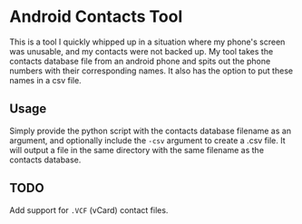 # Android Contacts Tool

This is a tool I quickly whipped up in a situation where my phone's screen was unusable, and my contacts were not backed up.
My tool takes the contacts database file from an android phone and spits out the phone numbers with their corresponding names.
It also has the option to put these names in a csv file.

## Usage

Simply provide the python script with the contacts database filename as an argument, and optionally include the `-csv` argument to create a .csv file. It will output a file in the same directory with the same filename as the contacts database.

## TODO

Add support for `.VCF` (vCard) contact files.